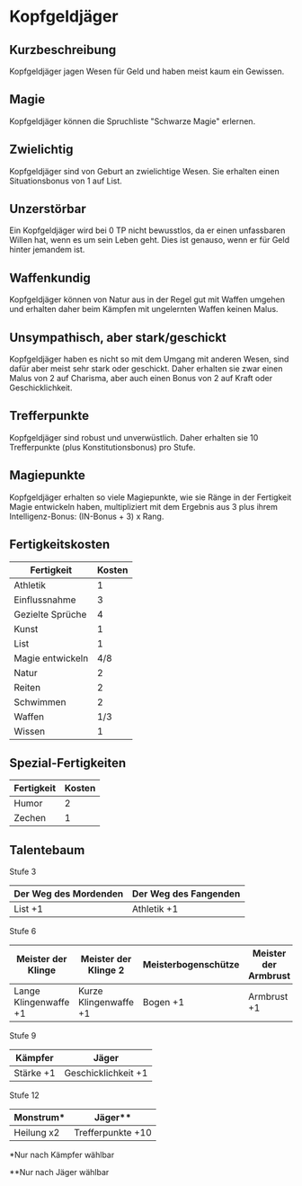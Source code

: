 # Kopfgeldjäger

## Kurzbeschreibung

Kopfgeldjäger jagen Wesen für Geld und haben meist kaum ein Gewissen.

## Magie

Kopfgeldjäger können die Spruchliste "Schwarze Magie" erlernen.

## Zwielichtig

Kopfgeldjäger sind von Geburt an zwielichtige Wesen. Sie erhalten einen Situationsbonus von 1 auf List.

## Unzerstörbar

Ein Kopfgeldjäger wird bei 0 TP nicht bewusstlos, da er einen unfassbaren Willen hat, wenn es um sein Leben geht. Dies ist genauso, wenn er für Geld hinter jemandem ist.

## Waffenkundig

Kopfgeldjäger können von Natur aus in der Regel gut mit Waffen umgehen und erhalten daher beim Kämpfen mit ungelernten Waffen keinen Malus.

## Unsympathisch, aber stark/geschickt

Kopfgeldjäger haben es nicht so mit dem Umgang mit anderen Wesen, sind dafür aber meist sehr stark oder geschickt. Daher erhalten sie zwar einen Malus von 2 auf Charisma, aber auch einen Bonus von 2 auf Kraft oder Geschicklichkeit.

## Trefferpunkte

Kopfgeldjäger sind robust und unverwüstlich. Daher erhalten sie 10 Trefferpunkte (plus Konstitutionsbonus) pro Stufe.

## Magiepunkte

Kopfgeldjäger erhalten so viele Magiepunkte, wie sie Ränge in der Fertigkeit Magie entwickeln haben, multipliziert mit dem Ergebnis aus 3 plus ihrem Intelligenz-Bonus: (IN-Bonus + 3) x Rang.

## Fertigkeitskosten

| Fertigkeit | Kosten |
| - | - |
| Athletik | 1 |
| Einflussnahme | 3 |
| Gezielte Sprüche | 4 |
| Kunst | 1 |
| List | 1 |
| Magie entwickeln | 4/8 |
| Natur | 2 |
| Reiten | 2 |
| Schwimmen | 2 | | Spruchlisten | 4/8 |
| Waffen | 1/3 | | Wahrnehmung | 1 |
| Wissen | 1 |

## Spezial-Fertigkeiten

| Fertigkeit | Kosten |
| - | - |
| Humor | 2 |
| Zechen | 1 |

## Talentebaum

Stufe 3

| Der Weg des Mordenden | Der Weg des Fangenden |
| - | - |
| List +1 | Athletik +1 |

Stufe 6

| Meister der Klinge | Meister der Klinge 2 | Meisterbogenschütze | Meister der Armbrust |
| - | - | - | - |
| Lange Klingenwaffe +1 | Kurze Klingenwaffe +1 | Bogen +1 | Armbrust +1 |

Stufe 9

| Kämpfer | Jäger |
| - | - |
| Stärke +1 | Geschicklichkeit +1 |

Stufe 12

| Monstrum* | Jäger** |
| - | - |
| Heilung x2 | Trefferpunkte +10 |

*Nur nach Kämpfer wählbar

**Nur nach Jäger wählbar

